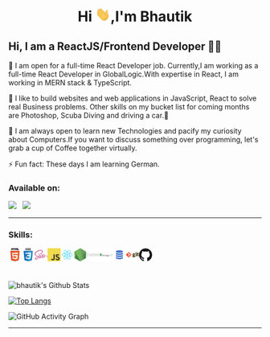 <h1 align="center">Hi <img src="https://raw.githubusercontent.com/ABSphreak/ABSphreak/master/gifs/Hi.gif" width="30px">,I'm Bhautik </h1>

## Hi, I am a ReactJS/Frontend Developer 👩‍💻

🔭 I am open for a full-time React Developer job. Currently,I am working as a full-time React Developer in GlobalLogic.With expertise in React, I am working in MERN stack & TypeScript.

🌱 I like to build websites and web applications in JavaScript, React to solve real Business problems. Other skills on my bucket list for coming months are Photoshop, Scuba Diving and driving a car.🙂

👯 I am always open to learn new Technologies and pacify my curiosity about Computers.If you want to discuss something over programming, let's grab a cup of Coffee together virtually.

⚡ Fun fact: These days I am learning German.

### Available on:

  <a href="https://www.instagram.com/bhavy_1208/"><img height="30" src="https://upload.wikimedia.org/wikipedia/commons/thumb/e/e7/Instagram_logo_2016.svg/768px-Instagram_logo_2016.svg.png"></a>&nbsp;&nbsp;
  <a href="https://www.linkedin.com/in/bhautik-savaj-8b265920a/"><img height="30" src="https://www.vectorico.com/wp-content/uploads/2018/02/LinkedIn-Icon-squircle.png"></a>&nbsp;&nbsp;
<br />

---

### Skills:

<img align="left" alt="HTML5" width="26px" src="https://raw.githubusercontent.com/github/explore/80688e429a7d4ef2fca1e82350fe8e3517d3494d/topics/html/html.png" />

<img align="left" alt="CSS3" width="26px" src="https://raw.githubusercontent.com/github/explore/80688e429a7d4ef2fca1e82350fe8e3517d3494d/topics/css/css.png" />

<img align="left" alt="CSS3" width="26px" src="https://raw.githubusercontent.com/github/explore/80688e429a7d4ef2fca1e82350fe8e3517d3494d/topics/sass/sass.png" />

<img align="left" alt="JavaScript" width="26px" src="https://raw.githubusercontent.com/github/explore/80688e429a7d4ef2fca1e82350fe8e3517d3494d/topics/javascript/javascript.png" />

<img align="left" alt="React" width="26px" src="https://raw.githubusercontent.com/github/explore/80688e429a7d4ef2fca1e82350fe8e3517d3494d/topics/react/react.png" />

<img align="left" alt="Node.js" width="26px" src="https://raw.githubusercontent.com/github/explore/80688e429a7d4ef2fca1e82350fe8e3517d3494d/topics/nodejs/nodejs.png" />

<img align="left" alt="Node.js" width="26px" src="https://raw.githubusercontent.com/github/explore/80688e429a7d4ef2fca1e82350fe8e3517d3494d/topics/express/express.png" />

<img align="left" alt="Node.js" width="26px" src="https://raw.githubusercontent.com/github/explore/80688e429a7d4ef2fca1e82350fe8e3517d3494d/topics/mongodb/mongodb.png" />

<img align="left" alt="SQL" width="26px" src="https://raw.githubusercontent.com/github/explore/80688e429a7d4ef2fca1e82350fe8e3517d3494d/topics/sql/sql.png" />

<img align="left" alt="Git" width="26px" src="https://raw.githubusercontent.com/github/explore/80688e429a7d4ef2fca1e82350fe8e3517d3494d/topics/git/git.png" />

<img align="left" alt="GitHub" width="26px" src="https://raw.githubusercontent.com/github/explore/78df643247d429f6cc873026c0622819ad797942/topics/github/github.png" />

<br />
<br />
<br />

![bhautik's Github Stats](https://github-readme-stats.vercel.app/api?username=bhautiksavaj&count_private=true&theme=dracula&show_icons=true)

[![Top Langs](https://github-readme-stats.vercel.app/api/top-langs/?username=bhautiksavaj)](https://github.com/anuraghazra/github-readme-stats)

![GitHub Activity Graph](https://activity-graph.herokuapp.com/graph?username=bhautiksavaj)

<!-- ![GitHub streak stats](https://github-readme-streak-stats.herokuapp.com/?user=bhautiksavaj) -->

---
<!--
**bhautiksavaj/bhautiksavaj** is a ✨ _special_ ✨ repository because its `README.md` (this file) appears on your GitHub profile.

Here are some ideas to get you started:

- 🔭 I’m currently working on ...
- 🌱 I’m currently learning ...
- 👯 I’m looking to collaborate on ...
- 🤔 I’m looking for help with ...
- 💬 Ask me about ...
- 📫 How to reach me: ...
- 😄 Pronouns: ...
- ⚡ Fun fact: ...
-->
